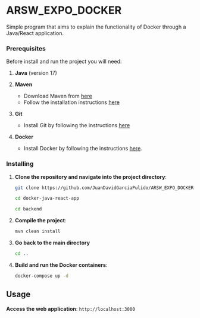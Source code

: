 # ARSW_EXPO_DOCKER

Simple program that aims to explain the functionality of Docker through a Java/React application.

### Prerequisites
Before install and run the project you will need:
1. **Java** (version 17)

2. **Maven**
    - Download Maven from [here](http://maven.apache.org/download.html)
    - Follow the installation instructions [here](http://maven.apache.org/download.html#Installation)

3. **Git**
    - Install Git by following the instructions [here](http://git-scm.com/book/en/v2/Getting-Started-Installing-Git)

4. **Docker**
    - Install Docker by following the instructions [here](https://docs.docker.com/get-docker/).


### Installing

1. **Clone the repository and navigate into the project directory**:
    ```sh
    git clone https://github.com/JuanDavidGarciaPulido/ARSW_EXPO_DOCKER.git

    cd docker-java-react-app

    cd backend
    ```

2. **Compile the project**:
   ```sh
   mvn clean install
   ```

3. **Go back to the main directory**
   ```sh
   cd ..
   ```

3. **Build and run the Docker containers**:
   ```sh
   docker-compose up -d
   ```

## Usage
**Access the web application**:
`http://localhost:3000`

